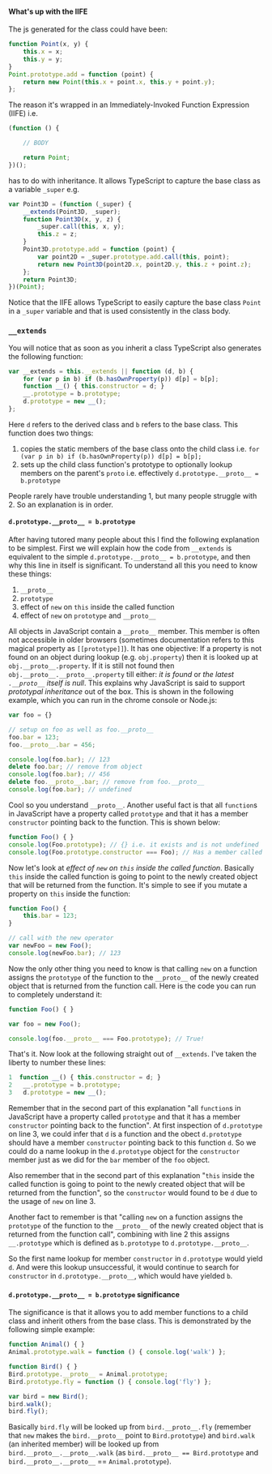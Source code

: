 #### What's up with the IIFE
The js generated for the class could have been:
```ts
function Point(x, y) {
    this.x = x;
    this.y = y;
}
Point.prototype.add = function (point) {
    return new Point(this.x + point.x, this.y + point.y);
};
```

The reason it's wrapped in an Immediately-Invoked Function Expression (IIFE) i.e.

```ts
(function () {

    // BODY

    return Point;
})();
```

has to do with inheritance. It allows TypeScript to capture the base class as a variable `_super` e.g.

```ts
var Point3D = (function (_super) {
    __extends(Point3D, _super);
    function Point3D(x, y, z) {
        _super.call(this, x, y);
        this.z = z;
    }
    Point3D.prototype.add = function (point) {
        var point2D = _super.prototype.add.call(this, point);
        return new Point3D(point2D.x, point2D.y, this.z + point.z);
    };
    return Point3D;
})(Point);
```

Notice that the IIFE allows TypeScript to easily capture the base class `Point` in a `_super` variable and that is used consistently in the class body.

### `__extends`
You will notice that as soon as you inherit a class TypeScript also generates the following function:
```ts
var __extends = this.__extends || function (d, b) {
    for (var p in b) if (b.hasOwnProperty(p)) d[p] = b[p];
    function __() { this.constructor = d; }
    __.prototype = b.prototype;
    d.prototype = new __();
};
```
Here `d` refers to the derived class and `b` refers to the base class. This function does two things:

1. copies the static members of the base class onto the child class i.e. `for (var p in b) if (b.hasOwnProperty(p)) d[p] = b[p];`
1. sets up the child class function's prototype to optionally lookup members on the parent's `proto` i.e. effectively `d.prototype.__proto__ = b.prototype`

People rarely have trouble understanding 1, but many people struggle with 2. So an explanation is in order.

#### `d.prototype.__proto__ = b.prototype`

After having tutored many people about this I find the following explanation to be simplest. First we will explain how the code from `__extends` is equivalent to the simple `d.prototype.__proto__ = b.prototype`, and then why this line in itself is significant. To understand all this you need to know these things:

1. `__proto__`
1. `prototype`
1. effect of `new` on `this` inside the called function
1. effect of `new` on `prototype` and `__proto__`

All objects in JavaScript contain a `__proto__` member. This member is often not accessible in older browsers (sometimes documentation refers to this magical property as `[[prototype]]`). It has one objective: If a property is not found on an object during lookup (e.g. `obj.property`) then it is looked up at `obj.__proto__.property`. If it is still not found then `obj.__proto__.__proto__.property` till either: *it is found* or *the latest `.__proto__` itself is null*. This explains why JavaScript is said to support *prototypal inheritance* out of the box. This is shown in the following example, which you can run in the chrome console or Node.js:

```ts
var foo = {}

// setup on foo as well as foo.__proto__
foo.bar = 123;
foo.__proto__.bar = 456;

console.log(foo.bar); // 123
delete foo.bar; // remove from object
console.log(foo.bar); // 456
delete foo.__proto__.bar; // remove from foo.__proto__
console.log(foo.bar); // undefined
```

Cool so you understand `__proto__`. Another useful fact is that all `function`s in JavaScript have a property called `prototype` and that it has a member `constructor` pointing back to the function. This is shown below:

```ts
function Foo() { }
console.log(Foo.prototype); // {} i.e. it exists and is not undefined
console.log(Foo.prototype.constructor === Foo); // Has a member called `constructor` pointing back to the function
```

Now let's look at *effect of `new` on `this` inside the called function*. Basically `this` inside the called function is going to point to the newly created object that will be returned from the function. It's simple to see if you mutate a property on `this` inside the function:

```ts
function Foo() {
    this.bar = 123;
}

// call with the new operator
var newFoo = new Foo();
console.log(newFoo.bar); // 123
```

Now the only other thing you need to know is that calling `new` on a function assigns the `prototype` of the function to the `__proto__` of the newly created object that is returned from the function call. Here is the code you can run to completely understand it:

```ts
function Foo() { }

var foo = new Foo();

console.log(foo.__proto__ === Foo.prototype); // True!
```

That's it. Now look at the following straight out of `__extends`. I've taken the liberty to number these lines:

```ts
1  function __() { this.constructor = d; }
2   __.prototype = b.prototype;
3   d.prototype = new __();
```
Remember that in the second part of this explanation "all `function`s in JavaScript have a property called `prototype` and that it has a member `constructor` pointing back to the function". At first inspection of `d.prototype` on line 3, we could infer that `d` is a function and the obect `d.prototype` should have a member `constructor` pointing back to this function `d`. So we could do a name lookup in the `d.prototype` object for the `constructor` member just as we did for the `bar` member of the `foo` object. 

Also remember that in the second part of this explanation "`this` inside the called function is going to point to the newly created object that will be returned from the function", so the `constructor` would found to be `d` due to the usage of `new` on line 3. 

Another fact to remember is that "calling `new` on a function assigns the `prototype` of the function to the `__proto__` of the newly created object that is returned from the function call", combining with line 2 this assigns `__.prototype` which is defined as `b.prototype` to `d.prototype.__proto__`. 

So the first name lookup for member `constructor` in `d.prototype` would yield `d`. And were this lookup unsuccessful, it would continue to search for `constructor` in `d.prototype.__proto__`, which would have yielded `b`. 

#### `d.prototype.__proto__ = b.prototype` significance

The significance is that it allows you to add member functions to a child class and inherit others from the base class. This is demonstrated by the following simple example:

```ts
function Animal() { }
Animal.prototype.walk = function () { console.log('walk') };

function Bird() { }
Bird.prototype.__proto__ = Animal.prototype;
Bird.prototype.fly = function () { console.log('fly') };

var bird = new Bird();
bird.walk();
bird.fly();
```
Basically `bird.fly` will be looked up from `bird.__proto__.fly` (remember that `new` makes the `bird.__proto__` point to `Bird.prototype`) and `bird.walk` (an inherited member) will be looked up from `bird.__proto__.__proto__.walk` (as `bird.__proto__ == Bird.prototype` and `bird.__proto__.__proto__` == `Animal.prototype`).

